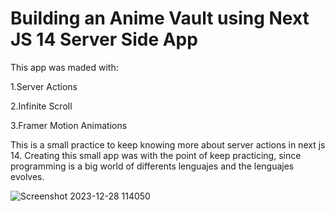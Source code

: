 # Building an Anime Vault using Next JS 14 Server Side App

This app was maded with:

1.Server Actions

2.Infinite Scroll

3.Framer Motion Animations


This is a small practice to keep knowing more about server actions in next js 14. Creating this small app was with the point of keep practicing, since programming is a big world of differents lenguajes and the lenguajes evolves.

![Screenshot 2023-12-28 114050](https://github.com/Elswee13/animelist/assets/77897104/3de37c89-498f-44ff-a9c5-faf8eabe6935)
